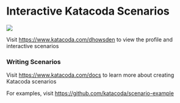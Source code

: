 # Interactive Katacoda Scenarios

[![](http://shields.katacoda.com/katacoda/dhowsden/count.svg)](https://www.katacoda.com/dhowsden "Get your profile on Katacoda.com")

Visit https://www.katacoda.com/dhowsden to view the profile and interactive scenarios

### Writing Scenarios
Visit https://www.katacoda.com/docs to learn more about creating Katacoda scenarios

For examples, visit https://github.com/katacoda/scenario-example
